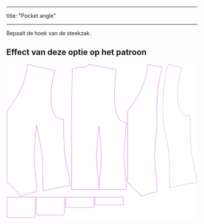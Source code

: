 - - -
title: "Pocket angle"
- - -

Bepaalt de hoek van de steekzak.

## Effect van deze optie op het patroon

![Deze afbeelding toont het effect van deze optie door meerdere varianten die een andere waarde hebben voor deze optie te vervangen](wahid_pocketangle_sample.svg "Effect of this option on the pattern")

